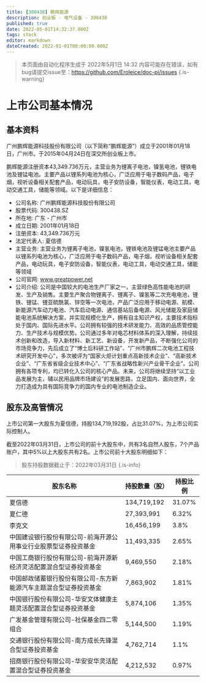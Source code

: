 ```yaml
---
title: [300438] 鹏辉能源
description: 创业板 - 电气设备 - 300438
published: true
date: 2022-05-01T14:32:37.000Z
tags: stock
editor: markdown
dateCreated: 2022-01-01T00:00:00.000Z
---
```


> 本页面由自动化程序生成于 2022年5月1日 14:32
> 内容可能存在错误，如有bug请提交issue至：https://github.com/Eroleice/doc-pi/issues
{.is-warning}

# 上市公司基本情况

## 基本资料

广州鹏辉能源科技股份有限公司（以下简称“鹏辉能源”）成立于2001年01月18日，广州市。于2015年04月24日在深交所创业板上市。

鹏辉能源注册资本43,349.736万元，主营业务为锂离子电池，镍氢电池，锂铁电池及锂锰电池。主要产品以锂系列电池为核心，广泛应用于电子数码产品，电子烟，视听设备相关配套产品，电动玩具，电子安防设备，智能仪表，电动工具，电动交通工具，储能等领域。以下是详细信息：

- 公司名称: 广州鹏辉能源科技股份有限公司
- 股票代码: 300438.SZ
- 所在地: 广东 - 广州市
- 成立日期: 2001年01月18日
- 注册资本: 43,349.736万元
- 法定代表人: 夏信德
- 主营业务: 主营业务为锂离子电池，镍氢电池，锂铁电池及锂锰电池主要产品以锂系列电池为核心，广泛应用于电子数码产品，电子烟，视听设备相关配套产品，电动玩具，电子安防设备，智能仪表，电动工具，电动交通工具，储能等领域
- 公司官网: www.greatpower.net
- 公司介绍: 公司是中国较大的电池生产厂家之一，主营绿色高性能电池的研发、生产及销售。主要生产聚合物锂离子、锂离子、镍氢等二次充电电池，锂铁、锂锰、锂亚硫酰氯、锌空等一次电池，产品广泛应用于移动电源、航模、新能源汽车动力电池、汽车启动电源、通信基站后备电源、风光储能及家庭储能电池系统解决方案，并实现规模化生产，拥有自主知识产权，主要技术指标处于国内、国际先进水平。公司拥有较强的技术研发能力、高效的品质管控能力、生产技术与规模优势。公司通过多年对电芯材料体系的深入理解，持续技术创新和改造，导入新材料、新工艺、新设备，开发新产品，不断强化公司的市场竞争力，先后成立了“博士后科研工作站”、“广州市鹏辉二次电池工程技术研究开发中心”，多次被评为“国家火炬计划重点高新技术企业”、“高新技术企业”、“广东省省级企业技术中心”、“广东省战略性新兴产业骨干企业”。公司拥有各项专利，均已转化入公司的核心产品。未来，公司将继续坚持“以工业品发展为主，辅以民用品牌市场建设”的发展思路，立足国内、面向世界，全力打造成为具有国际竞争力的国内专业的电池制造企业。


## 股东及高管情况

上市公司第一大股东为夏信德，持股134,719,192股，占比31.07%，为上市公司实际控制人。

截至2022年03月31日，上市公司的前十大股东中，共有3名自然人股东，7个产品账户，其中5%以上大股东共有2名。上市公司前十大股东明细如下：

> 股东持股数据截止于：2022年03月31日
{.is-info}

| 股东名称 | 持股数量（股） | 持股比例 |
| --- | --- | --- |
| 夏信德 | 134,719,192 | 31.07% |
| 夏仁德 | 27,393,991 | 6.32% |
| 李克文 | 16,456,199 | 3.8% |
| 中国建设银行股份有限公司-前海开源公用事业行业股票型证券投资基金 | 11,493,335 | 2.65% |
| 中国工商银行股份有限公司-前海开源新经济灵活配置混合型证券投资基金 | 9,469,550 | 2.18% |
| 中国邮政储蓄银行股份有限公司-东方新能源汽车主题混合型证券投资基金 | 7,863,902 | 1.81% |
| 中国银行股份有限公司-华安文体健康主题灵活配置混合型证券投资基金 | 5,874,106 | 1.35% |
| 广发基金管理有限公司-社保基金四二零组合 | 5,144,500 | 1.19% |
| 交通银行股份有限公司-南方成长先锋混合型证券投资基金 | 4,762,714 | 1.1% |
| 招商银行股份有限公司-华安安华灵活配置混合型证券投资基金 | 4,212,532 | 0.97% |




